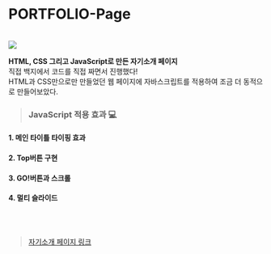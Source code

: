 # PORTFOLIO-Page
<br>
<img src="https://images.velog.io/images/rhfovk/post/87abbe92-a30f-4afb-a917-a2d0123bb1d4/1-4.gif">

**HTML, CSS 그리고 JavaScript로 만든 자기소개 페이지**<br/>
직접 백지에서 코드를 직접 짜면서 진행했다!<br/>
HTML과 CSS만으로만 만들었던 웹 페이지에 자바스크립트를 적용하여 조금 더 동적으로 만들어보았다.

> ### JavaScript 적용 효과 💻
#### 1. 메인 타이틀 타이핑 효과
#### 2. Top버튼 구현
#### 3. GO!버튼과 스크롤
#### 4. 멀티 슬라이드
<br/><br/>

> <a href="https://rhfovk.github.io/PORTFOLIO-Page/" target="blank">자기소개 페이지 링크</a>
